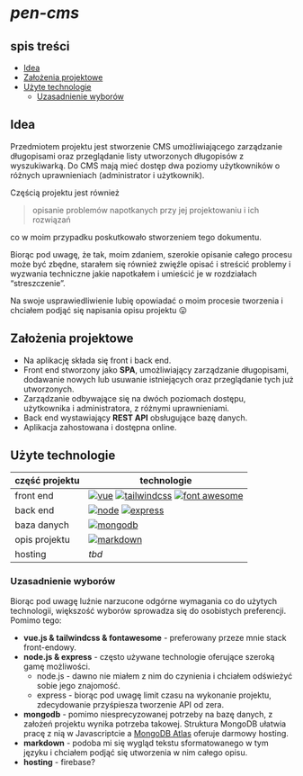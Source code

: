 # *pen-cms*
## spis treści

 - [Idea](#idea)
 - [Założenia projektowe](#założenia-projektowe)
 - [Użyte technologie](#użyte-technologie)
   - [Uzasadnienie wyborów](#uzasadnienie-wyborów)
 

## Idea

Przedmiotem projektu jest stworzenie CMS umożliwiającego zarządzanie długopisami oraz przeglądanie listy utworzonych długopisów z wyszukiwarką. Do CMS mają mieć dostęp dwa poziomy użytkowników o różnych uprawnieniach (administrator i użytkownik).

Częścią projektu jest również

> opisanie problemów napotkanych przy jej projektowaniu i ich rozwiązań

co w moim przypadku poskutkowało stworzeniem tego dokumentu.

Biorąc pod uwagę, że tak, moim zdaniem, szerokie opisanie całego procesu może być zbędne, starałem się również zwięźle opisać i streścić problemy i wyzwania techniczne jakie napotkałem i umieścić je w rozdziałach “streszczenie”.

Na swoje usprawiedliwienie lubię opowiadać o moim procesie tworzenia i chciałem podjąć się napisania opisu projektu 😛

## Założenia projektowe

 - Na aplikację składa się front i back end.
 - Front end stworzony jako **SPA**, umożliwiający zarządzanie długopisami, dodawanie nowych lub usuwanie istniejących oraz przeglądanie tych już utworzonych.
 - Zarządzanie odbywające się na dwóch poziomach dostępu, użytkownika i administratora, z różnymi uprawnieniami.
 - Back end wystawiający **REST API** obsługujące bazę danych.
 - Aplikacja zahostowana i dostępna online.

## Użyte technologie

| część projektu  | technologie                     |
| --------------- | ------------------------------  |
| front end       | [<img alt="vue" src="https://img.shields.io/badge/-Vue.js-/?style=flat-square&logo=vue.js&logoColor=4FC08D&color=333333">](https://vuejs.org/) [<img alt="tailwindcss" src="https://img.shields.io/badge/-tailwindcss-/?style=flat-square&logo=tailwindcss&logoColor=646CFF&color=333333">](https://tailwindcss.com/) [<img alt="font awesome" src="https://img.shields.io/badge/-Font_Awesome-/?style=flat-square&logo=fontawesome&logoColor=528DD7&color=333333">](https://fontawesome.com/) |
| back end        | [<img alt="node" src="https://img.shields.io/badge/-Node.js-/?style=flat-square&logo=node.js&logoColor=339933&color=333333">](https://nodejs.org/) [<img alt="express" src="https://img.shields.io/badge/-Express-/?style=flat-square&logo=express&logoColor=ffffff&color=333333">](https://expressjs.com/) |
| baza danych     | [<img alt="mongodb" src="https://img.shields.io/badge/-MongoDB-/?style=flat-square&logo=mongodb&logoColor=47A248&color=333333">](https://www.mongodb.com/)|
| opis projektu   | [<img alt="markdown" src="https://img.shields.io/badge/-markdown-/?style=flat-square&logo=markdown&logoColor=ffffff&color=333333">](https://www.markdownguide.org/)|
| hosting         | *tbd*                               |

### Uzasadnienie wyborów

Biorąc pod uwagę luźnie narzucone odgórne wymagania co do użytych technologii, większość wyborów sprowadza się do osobistych preferencji. Pomimo tego:

 - **vue.js & tailwindcss & fontawesome** - preferowany przeze mnie stack front-endowy.
 - **node.js & express** - często używane technologie oferujące szeroką gamę możliwości.
   - node.js - dawno nie miałem z nim do czynienia i chciałem odświeżyć sobie jego znajomość.
   - express - biorąc pod uwagę limit czasu na wykonanie projektu, zdecydowanie przyśpiesza tworzenie API od zera.
 - **mongodb** - pomimo niesprecyzowanej potrzeby na bazę danych, z założeń projektu wynika potrzeba takowej. Struktura MongoDB ułatwia pracę z nią w Javascriptcie a [MongoDB Atlas](https://www.mongodb.com/atlas/) oferuje darmowy hosting.
 - **markdown** - podoba mi się wygląd tekstu sformatowanego w tym języku i chciałem podjąć się utworzenia w nim całego opisu.
  - **hosting** - firebase?
